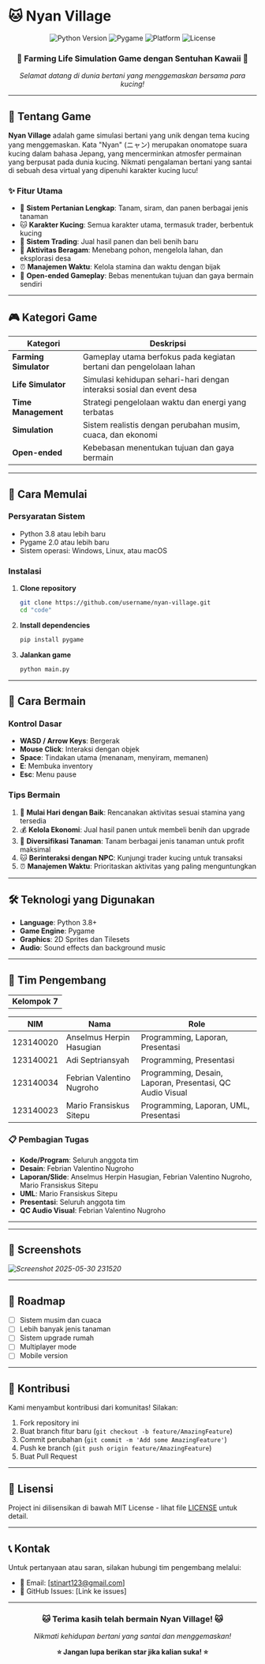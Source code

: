 # 🐱 Nyan Village

<div align="center">
  <img src="https://img.shields.io/badge/Python-3.8+-blue.svg" alt="Python Version">
  <img src="https://img.shields.io/badge/Pygame-2.0+-green.svg" alt="Pygame">
  <img src="https://img.shields.io/badge/Platform-Windows%20%7C%20Linux%20%7C%20macOS-lightgrey.svg" alt="Platform">
  <img src="https://img.shields.io/badge/License-MIT-yellow.svg" alt="License">
</div>

<div align="center">
  <h3>🌾 Farming Life Simulation Game dengan Sentuhan Kawaii 🌾</h3>
  <p><em>Selamat datang di dunia bertani yang menggemaskan bersama para kucing!</em></p>
</div>

---

## 📖 Tentang Game

**Nyan Village** adalah game simulasi bertani yang unik dengan tema kucing yang menggemaskan. Kata "Nyan" (ニャン) merupakan onomatope suara kucing dalam bahasa Jepang, yang mencerminkan atmosfer permainan yang berpusat pada dunia kucing. Nikmati pengalaman bertani yang santai di sebuah desa virtual yang dipenuhi karakter kucing lucu!

### ✨ Fitur Utama

- 🌱 **Sistem Pertanian Lengkap**: Tanam, siram, dan panen berbagai jenis tanaman
- 🐱 **Karakter Kucing**: Semua karakter utama, termasuk trader, berbentuk kucing
- 🏪 **Sistem Trading**: Jual hasil panen dan beli benih baru
- 🌳 **Aktivitas Beragam**: Menebang pohon, mengelola lahan, dan eksplorasi desa
- ⏰ **Manajemen Waktu**: Kelola stamina dan waktu dengan bijak
- 🎯 **Open-ended Gameplay**: Bebas menentukan tujuan dan gaya bermain sendiri

---

## 🎮 Kategori Game

| Kategori | Deskripsi |
|----------|-----------|
| **Farming Simulator** | Gameplay utama berfokus pada kegiatan bertani dan pengelolaan lahan |
| **Life Simulator** | Simulasi kehidupan sehari-hari dengan interaksi sosial dan event desa |
| **Time Management** | Strategi pengelolaan waktu dan energi yang terbatas |
| **Simulation** | Sistem realistis dengan perubahan musim, cuaca, dan ekonomi |
| **Open-ended** | Kebebasan menentukan tujuan dan gaya bermain |

---

## 🚀 Cara Memulai

### Persyaratan Sistem

- Python 3.8 atau lebih baru
- Pygame 2.0 atau lebih baru
- Sistem operasi: Windows, Linux, atau macOS

### Instalasi

1. **Clone repository**
   ```bash
   git clone https://github.com/username/nyan-village.git
   cd "code"
   ```

2. **Install dependencies**
   ```bash
   pip install pygame
   ```

3. **Jalankan game**
   ```bash
   python main.py
   ```

---

## 🎯 Cara Bermain

### Kontrol Dasar
- **WASD / Arrow Keys**: Bergerak
- **Mouse Click**: Interaksi dengan objek
- **Space**: Tindakan utama (menanam, menyiram, memanen)
- **E**: Membuka inventory
- **Esc**: Menu pause

### Tips Bermain
1. 🌅 **Mulai Hari dengan Baik**: Rencanakan aktivitas sesuai stamina yang tersedia
2. 💰 **Kelola Ekonomi**: Jual hasil panen untuk membeli benih dan upgrade
3. 🌱 **Diversifikasi Tanaman**: Tanam berbagai jenis tanaman untuk profit maksimal
4. 🐱 **Berinteraksi dengan NPC**: Kunjungi trader kucing untuk transaksi
5. ⏰ **Manajemen Waktu**: Prioritaskan aktivitas yang paling menguntungkan

---

## 🛠 Teknologi yang Digunakan

- **Language**: Python 3.8+
- **Game Engine**: Pygame
- **Graphics**: 2D Sprites dan Tilesets
- **Audio**: Sound effects dan background music

---

## 👥 Tim Pengembang

<table>
<tr>
<td align="center">
<strong>Kelompok 7</strong>
</td>
</tr>
</table>

| NIM | Nama | Role |
|-----|------|------|
| 123140020 | Anselmus Herpin Hasugian | Programming, Laporan, Presentasi |
| 123140021 | Adi Septriansyah | Programming, Presentasi |
| 123140034 | Febrian Valentino Nugroho | Programming, Desain, Laporan, Presentasi, QC Audio Visual |
| 123140023 | Mario Fransiskus Sitepu | Programming, Laporan, UML, Presentasi |

### 📋 Pembagian Tugas
- **Kode/Program**: Seluruh anggota tim
- **Desain**: Febrian Valentino Nugroho
- **Laporan/Slide**: Anselmus Herpin Hasugian, Febrian Valentino Nugroho, Mario Fransiskus Sitepu
- **UML**: Mario Fransiskus Sitepu
- **Presentasi**: Seluruh anggota tim
- **QC Audio Visual**: Febrian Valentino Nugroho

---

---

## 🎨 Screenshots

*![Screenshot 2025-05-30 231520](https://github.com/user-attachments/assets/9ff96ca8-bab3-4a0b-8ada-bbb671dd9ff3)*

---

## 🔄 Roadmap

- [ ] Sistem musim dan cuaca
- [ ] Lebih banyak jenis tanaman
- [ ] Sistem upgrade rumah
- [ ] Multiplayer mode
- [ ] Mobile version

---

## 🤝 Kontribusi

Kami menyambut kontribusi dari komunitas! Silakan:

1. Fork repository ini
2. Buat branch fitur baru (`git checkout -b feature/AmazingFeature`)
3. Commit perubahan (`git commit -m 'Add some AmazingFeature'`)
4. Push ke branch (`git push origin feature/AmazingFeature`)
5. Buat Pull Request

---

## 📜 Lisensi

Project ini dilisensikan di bawah MIT License - lihat file [LICENSE](LICENSE) untuk detail.

---

## 📞 Kontak

Untuk pertanyaan atau saran, silakan hubungi tim pengembang melalui:
- 📧 Email: [stinart123@gmail.com]
- 🐙 GitHub Issues: [Link ke issues]

---

<div align="center">
  <h3>🐱 Terima kasih telah bermain Nyan Village! 🐱</h3>
  <p><em>Nikmati kehidupan bertani yang santai dan menggemaskan!</em></p>
  
  **⭐ Jangan lupa berikan star jika kalian suka! ⭐**
</div>
